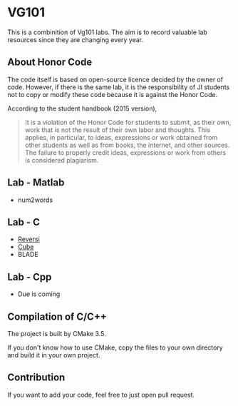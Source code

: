 # VG101

This is a combinition of Vg101 labs. The aim is to record valuable lab resources since they are changing every year.

## About Honor Code

The code itself is based on open-source licence decided by the owner of code. However, if there is the same lab, it is the responsibility of JI students not to copy or modify these code because it is against the Honor Code.

According to the student handbook (2015 version),
> It is a violation of the Honor Code for students to submit, as their own, work that is not the result of their own
labor and thoughts. This applies, in particular, to ideas, expressions or work obtained from other students as well
as from books, the internet, and other sources. The failure to properly credit ideas, expressions or work from
others is considered plagiarism.

## Lab - Matlab

- num2words

## Lab - C

- [Reversi](lab/c/reversi)
- [Cube](lab/c/cube)
- BLADE

## Lab - Cpp

- Due is coming

## Compilation of C/C++

The project is built by CMake 3.5.

If you don't know how to use CMake, copy the files to your own directory and build it in your own project.

## Contribution

If you want to add your code, feel free to just open pull request.
